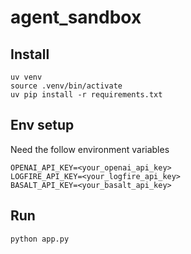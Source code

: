 # agent_sandbox

## Install

```
uv venv
source .venv/bin/activate
uv pip install -r requirements.txt
```

## Env setup

Need the follow environment variables 

```
OPENAI_API_KEY=<your_openai_api_key>
LOGFIRE_API_KEY=<your_logfire_api_key>
BASALT_API_KEY=<your_basalt_api_key>
```

## Run

```
python app.py
```
